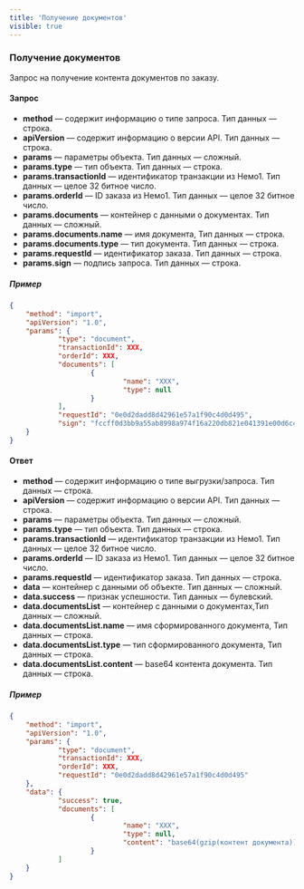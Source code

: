 ```yaml
---
title: 'Получение документов'
visible: true
---
```


### Получение документов

Запрос на получение контента документов по заказу.

#### Запрос

-   **method** — содержит информацию о типе запроса. Тип данных — строка.
-   **apiVersion** — содержит информацию о версии API. Тип данных — строка. 
-   **params** — параметры объекта. Тип данных — сложный.
-   **params.type** — тип объекта. Тип данных — строка.
-   **params.transactionId** — идентификатор транзакции из Немо1. Тип данных — целое 32 битное число. 
-   **params.orderId** — ID заказа из Немо1. Тип данных — целое 32 битное число.
-   **params.documents** — контейнер с данными о документах. Тип данных — сложный.
-   **params.documents.name** — имя документа, Тип данных — строка.
-   **params.documents.type** — тип документа. Тип данных — строка.
-   **params.requestId** — идентификатор заказа. Тип данных — строка.
-   **params.sign** — подпись запроса. Тип данных — строка.

##### Пример
```json
{
    "method": "import",
    "apiVersion": "1.0",
    "params": {
        	"type": "document",
        	"transactionId": XXX,
        	"orderId": XXX,
        	"documents": [
                	{
                        	"name": "XXX",
                        	"type": null
                	}
        	],
        	"requestId": "0e0d2dadd8d42961e57a1f90c4d0d495",
        	"sign": "fccff0d3bb9a55ab8998a974f16a220db821e041391e00d6c48441c93617ce27"
    }
}
```

#### Ответ

-   **method** — содержит информацию о типе выгрузки/запроса. Тип данных — строка.
-   **apiVersion** — содержит информацию о версии API. Тип данных — строка. 
-   **params** — параметры объекта. Тип данных — сложный.
-   **params.type** — тип объекта. Тип данных — строка.
-   **params.transactionId** — идентификатор транзакции из Немо1. Тип данных — целое 32 битное число. 
-   **params.orderId** — ID заказа из Немо1. Тип данных — целое 32 битное число.
-   **params.requestId** — идентификатор заказа. Тип данных — строка.
-   **data** — контейнер с данными об объекте. Тип данных — сложный.
-   **data.success** — признак успешности. Тип данных — булевский.
-   **data.documentsList** — контейнер с данными о документах,Тип данных — сложный.
-   **data.documentsList.name** — имя сформированного документа, Тип данных — строка.
-   **data.documentsList.type** — тип сформированного документа, Тип данных — строка.
-   **data.documentsList.content** — base64 контента документа. Тип данных — строка.

##### Пример
```json
{
    "method": "import",
    "apiVersion": "1.0",
    "params": {
        	"type": "document",
        	"transactionId": XXX,
        	"orderId": XXX,
        	"requestId": "0e0d2dadd8d42961e57a1f90c4d0d495"
    },
    "data": {
        	"success": true,
        	"documents": [
                	{
                        	"name": "XXX",
                        	"type": null,
                        	"content": "base64(gzip(контент документа))"
                	}
        	]
    }
}
```
